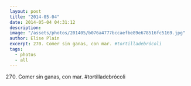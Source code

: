 ```yaml
---
layout: post
title: "2014-05-04"
date: 2014-05-04 04:31:12
description: 
image: "/assets/photos/201405/b076a4777bccaefbe89e678516fc5169.jpg"
author: Elise Plain
excerpt: 270. Comer sin ganas, con mar. #tortilladebrócoli
tags: 
  - photos
  - all
---
```


270. Comer sin ganas, con mar. #tortilladebrócoli
<p></p>
